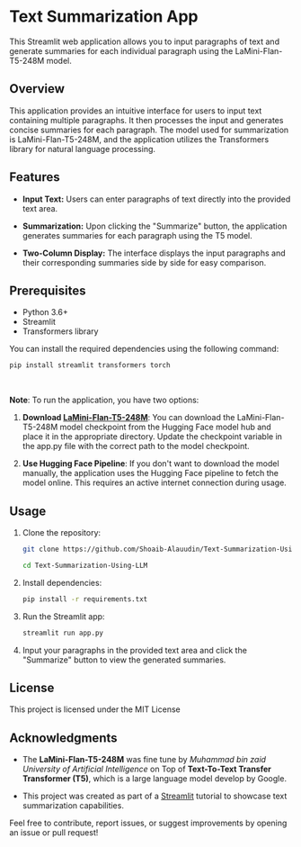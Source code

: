# Text Summarization App

This Streamlit web application allows you to input paragraphs of text and generate summaries for each individual paragraph using the LaMini-Flan-T5-248M model.

## Overview

This application provides an intuitive interface for users to input text containing multiple paragraphs. It then processes the input and generates concise summaries for each paragraph. The model used for summarization is LaMini-Flan-T5-248M, and the application utilizes the Transformers library for natural language processing.

## Features

- **Input Text:** Users can enter paragraphs of text directly into the provided text area.

- **Summarization:** Upon clicking the "Summarize" button, the application generates summaries for each paragraph using the T5 model.

- **Two-Column Display:** The interface displays the input paragraphs and their corresponding summaries side by side for easy comparison.

## Prerequisites

- Python 3.6+
- Streamlit
- Transformers library

You can install the required dependencies using the following command:
```bash
pip install streamlit transformers torch
```

<br>

**Note**: To run the application, you have two options:

1.  **Download [LaMini-Flan-T5-248M](https://huggingface.co/MBZUAI/LaMini-Flan-T5-248M/tree/main)**: You can download the LaMini-Flan-T5-248M model checkpoint from the Hugging Face model hub and place it in the appropriate directory. Update the checkpoint variable in the app.py file with the correct path to the model checkpoint.

2. **Use Hugging Face Pipeline**: If you don't want to download the model manually, the application uses the Hugging Face pipeline to fetch the model online. This requires an active internet connection during usage.

## Usage
1. Clone the repository:
    ```bash
    git clone https://github.com/Shoaib-Alauudin/Text-Summarization-Using-LLM.git

    cd Text-Summarization-Using-LLM
    ```

2. Install dependencies:
    ```bash
    pip install -r requirements.txt
    ```

3. Run the Streamlit app:
    ```bash
    streamlit run app.py
    ```
4. Input your paragraphs in the provided text area and click the "Summarize" button to view the generated summaries.


## License
This project is licensed under the MIT License

## Acknowledgments
* The **LaMini-Flan-T5-248M** was fine tune by *Muhammad bin zaid University of Artificial Intelligence* on Top of **Text-To-Text Transfer Transformer (T5)**, which is a large language model develop by Google.

* This project was created as part of a [Streamlit](https://streamlit.io) tutorial to showcase text summarization capabilities.


Feel free to contribute, report issues, or suggest improvements by opening an issue or pull request!